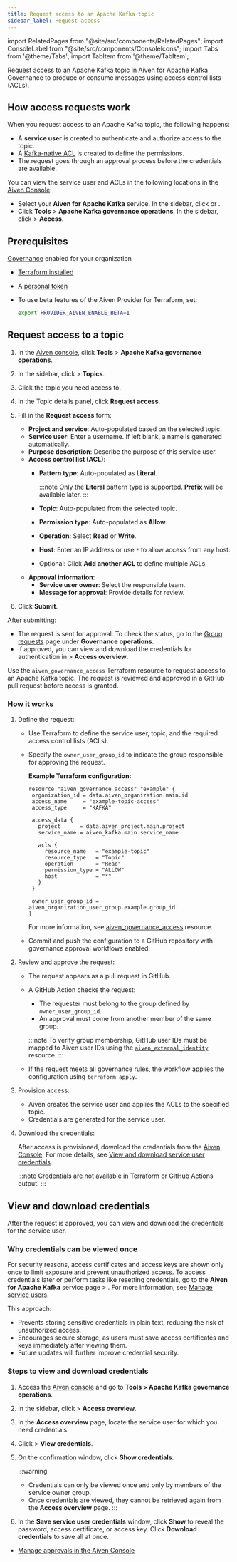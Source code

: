 ```yaml
---
title: Request access to an Apache Kafka topic
sidebar_label: Request access
---
```


import RelatedPages from "@site/src/components/RelatedPages";
import ConsoleLabel from "@site/src/components/ConsoleIcons";
import Tabs from '@theme/Tabs';
import TabItem from '@theme/TabItem';

Request access to an Apache Kafka topic in Aiven for Apache Kafka Governance to produce or consume messages using access control lists (ACLs).

## How access requests work

When you request access to an Apache Kafka topic, the following happens:

- A **service user** is created to authenticate and authorize access to the topic.
- A [Kafka-native ACL](/docs/products/kafka/concepts/acl#kafka-native-acl-capabilities)
  is created to define the permissions.
- The request goes through an approval process before the credentials are available.

You can view the service user and ACLs in the following locations in the
[Aiven Console](https://console.aiven.io/):

- Select your **Aiven for Apache Kafka** service. In the sidebar,
  click <ConsoleLabel name="acl" /> or <ConsoleLabel name="serviceusers" />.
- Click **Tools** > **Apache Kafka governance operations**. In the sidebar,
  click <ConsoleLabel name="streamingcatalog" /> > **Access**.

## Prerequisites

<Tabs groupId="group1">
<TabItem value="console" label="Console" default>

[Governance](/docs/products/kafka/howto/enable-governance) enabled for your organization

</TabItem>
<TabItem value="terraform" label="Terraform">

- [Terraform installed](https://www.terraform.io/downloads)
- A [personal token](https://docs.aiven.io/docs/platform/howto/create_authentication_token.html)
- To use beta features of the Aiven Provider for Terraform, set:

  ```bash
  export PROVIDER_AIVEN_ENABLE_BETA=1

  ```

</TabItem>
</Tabs>

## Request access to a topic

<Tabs groupId="methods">
<TabItem value="console" label="Aiven Console" default>

1. In the [Aiven console](https://console.aiven.io/),
   click **Tools** > **Apache Kafka governance operations**.
1. In the sidebar, click <ConsoleLabel name="Streaming catalog"/> > **Topics**.
1. Click the topic you need access to.
1. In the Topic details panel, click **Request access**.
1. Fill in the **Request access** form:

   - **Project and service**: Auto-populated based on the selected topic.
   - **Service user**: Enter a username. If left blank, a name is generated automatically.
   - **Purpose description**: Describe the purpose of this service user.
   - **Access control list (ACL)**:
     - **Pattern type**: Auto-populated as **Literal**.

       :::note
       Only the **Literal** pattern type is supported. **Prefix** will be available later.
       :::

     - **Topic**: Auto-populated from the selected topic.
     - **Permission type**: Auto-populated as **Allow**.
     - **Operation**: Select **Read** or **Write**.
     - **Host**: Enter an IP address or use `*` to allow access from any host.
     - Optional: Click **Add another ACL** to define multiple ACLs.
   - **Approval information**:
     - **Service user owner**: Select the responsible team.
     - **Message for approval**: Provide details for review.

1. Click **Submit**.

After submitting:

- The request is sent for approval. To check the status, go to the
  [Group requests](/docs/products/kafka/howto/group-requests) page under
  **Governance operations**.
- If approved, you can view and download the credentials for authentication in
  <ConsoleLabel name="Streaming catalog"/> > **Access overview**.

</TabItem>
<TabItem value="terraform" label="Terraform">

Use the `aiven_governance_access` Terraform resource to request access to an Apache Kafka
topic. The request is reviewed and approved in a GitHub pull request before access is
granted.

<div style={{ marginTop: "1.25rem" }} />

### How it works

1. Define the request:

   - Use Terraform to define the service user, topic, and the required access control
     lists (ACLs).
   - Specify the `owner_user_group_id` to indicate the group responsible for approving
     the request.

     **Example Terraform configuration:**

     ```hcl
     resource "aiven_governance_access" "example" {
      organization_id = data.aiven_organization.main.id
      access_name     = "example-topic-access"
      access_type     = "KAFKA"

      access_data {
        project      = data.aiven_project.main.project
        service_name = aiven_kafka.main.service_name

        acls {
          resource_name   = "example-topic"
          resource_type   = "Topic"
          operation       = "Read"
          permission_type = "ALLOW"
          host            = "*"
        }
      }

      owner_user_group_id = aiven_organization_user_group.example.group_id
     }
     ```

     For more information, see
     [aiven_governance_access](https://registry.terraform.io/providers/aiven/aiven/latest/docs/resources/governance_access)
     resource.

   - Commit and push the configuration to a GitHub repository with governance approval
     workflows enabled.

1. Review and approve the request:

   - The request appears as a pull request in GitHub.
   - A GitHub Action checks the request:
     - The requester must belong to the group defined by `owner_user_group_id`.
     - An approval must come from another member of the same group.

     :::note
       To verify group membership, GitHub user IDs must be mapped to Aiven user IDs using
       the
       [`aiven_external_identity`](/docs/products/kafka/howto/terraform-governance-approvals#step-2-map-github-users-to-aiven-identities)
       resource.
        :::

   - If the request meets all governance rules, the workflow applies the configuration
     using `terraform apply`.

1. Provision access:

   - Aiven creates the service user and applies the ACLs to the specified topic.
   - Credentials are generated for the service user.

1. Download the credentials:

   After access is provisioned, download the credentials from the
   [Aiven Console](https://console.aiven.io/). For more details, see
   [View and download service user credentials](#view-and-download-credentials).

   :::note
   Credentials are not available in Terraform or GitHub Actions output.
   :::

</TabItem>
</Tabs>

## View and download credentials

After the request is approved, you can view and download the credentials for the
service user.

### Why credentials can be viewed once

For security reasons, access certificates and access keys are shown only once to limit
exposure and prevent unauthorized access. To access credentials later or perform tasks
like resetting credentials, go to the
**Aiven for Apache Kafka** service page > <ConsoleLabel name="serviceusers" />.
For more information, see [Manage service users](/docs/products/kafka/howto/add-manage-service-users#manage-users).

This approach:

- Prevents storing sensitive credentials in plain text, reducing the risk of unauthorized
  access.
- Encourages secure storage, as users must save access certificates and keys immediately
  after viewing them.
- Future updates will further improve credential security.

### Steps to view and download credentials

1. Access the [Aiven console](https://console.aiven.io/) and go to
   **Tools > Apache Kafka governance operations**.
1. In the sidebar, click <ConsoleLabel name="Streaming catalog"/> > **Access overview**.
1. In the **Access overview** page, locate the service user for which you need
   credentials.
1. Click <ConsoleLabel name="actions"/> > **View credentials**.
1. On the confirmation window, click **Show credentials**.

   :::warning
   - Credentials can only be viewed once and only by members of the service owner group.
   - Once credentials are viewed, they cannot be retrieved again from the
     **Access overview** page.
   :::

1. In the **Save service user credentials** window, click **Show** to reveal the
   password, access certificate, or access key. Click **Download credentials** to save
   all at once.


<RelatedPages/>

- [Manage approvals in the Aiven Console](/docs/products/kafka/howto/approvals)
